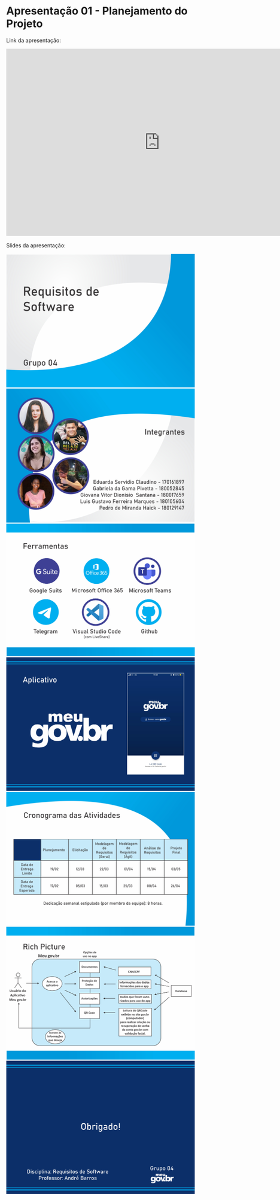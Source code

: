# Apresentação 01 - Planejamento do Projeto

Link da apresentação:

<iframe width="820" height="500" src="https://www.youtube-nocookie.com/embed/IC_sE4dq9fA" frameborder="0"
    allow="accelerometer; autoplay; clipboard-write; encrypted-media; gyroscope; picture-in-picture"
    allowfullscreen></iframe>

Slides da apresentação:

![image 1](slides/apresentação.jpg)
![image 2](slides/apresentação_1.jpg)
![image 3](slides/apresentação_2.jpg)
![image 4](slides/apresentação_3.jpg)
![image 5](slides/apresentação_4.jpg)
![image 6](slides/apresentação_5.jpg)
![image 7](slides/apresentação_6.jpg)
